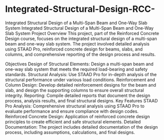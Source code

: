 # Integrated-Structural-Design-RCC-
Integrated Structural Design of a Multi-Span Beam and One-Way Slab System
Integrated Structural Design of a Multi-Span Beam and One-Way Slab System
Project Overview
This project, part of the Reinforced Concrete Design course, focuses on the integrated structural design of a multi-span beam and one-way slab system. The project involved detailed analysis using STAAD Pro, reinforced concrete design for beams, slabs, and columns, and comprehensive reporting of the design process and results.

Objectives
Design of Structural Elements: Design a multi-span beam and one-way slab system that meets the required load-bearing and safety standards.
Structural Analysis: Use STAAD Pro for in-depth analysis of the structural performance under various load conditions.
Reinforcement and Column Design: Develop detailed reinforcement designs for the beam and slab, and design the supporting columns to ensure overall structural integrity.
Reporting: Compile detailed reports that document the design process, analysis results, and final structural designs.
Key Features
STAAD Pro Analysis: Comprehensive structural analysis using STAAD Pro to evaluate performance and ensure compliance with design codes.
Reinforced Concrete Design: Application of reinforced concrete design principles to create efficient and safe structural elements.
Detailed Documentation: The project includes detailed documentation of the design process, including assumptions, calculations, and final designs.
